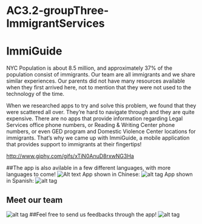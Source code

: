 # AC3.2-groupThree-ImmigrantServices
# ImmiGuide

NYC Population is about 8.5 million, and approximately 37% of the population consist of immigrants. Our team are all immigrants and we share similar experiences. Our parents did not have many resources available when they first arrived here, not to mention that they were not used to the technology of the time.

When we researched apps to try and solve this problem, we found that they were scattered all over. They’re hard to navigate through and they are quite expensive. There are no apps that provide information regarding Legal Services office phone numbers, or Reading & Writing Center phone numbers, or even GED program and Domestic Violence Center locations for immigrants. That’s why we came up with ImmiGuide, a mobile application that provides support to immigrants at their fingertips!

http://www.giphy.com/gifs/xTiN0AnuD8rxwNG3Ha

##The app is also avilable in a few different languages, with more languages to come!
![Alt text](https://goo.gl/photos/gKqvFBkERrfmYfqt6)
App shown in Chinese:
![alt tag](https://goo.gl/photos/eUkJ1Pqxd7gcSysP6)
App shown in Spanish:
![alt tag](https://goo.gl/photos/XBrQJtc1H5rFs2Tz6)
## Meet our team
![alt tag](https://goo.gl/photos/guLVyWakRCwmYYqg7)
##Feel free to send us feedbacks through the app!
![alt tag](https://goo.gl/photos/KA2zW8ek5sLRQ4ph8)


